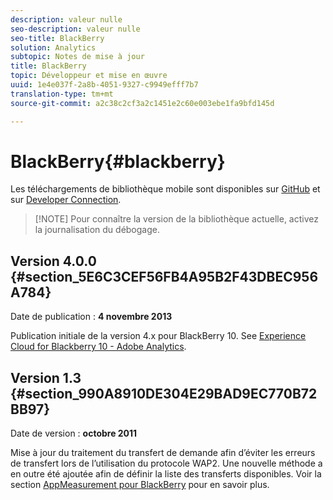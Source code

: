 ```yaml
---
description: valeur nulle
seo-description: valeur nulle
seo-title: BlackBerry
solution: Analytics
subtopic: Notes de mise à jour
title: BlackBerry
topic: Développeur et mise en œuvre
uuid: 1e4e037f-2a8b-4051-9327-c9949efff7b7
translation-type: tm+mt
source-git-commit: a2c38c2cf3a2c1451e2c60e003ebe1fa9bfd145d

---
```



# BlackBerry{#blackberry}

Les téléchargements de bibliothèque mobile sont disponibles sur [GitHub](https://github.com/Adobe-Marketing-Cloud/mobile-services) et sur [Developer Connection](https://marketing.adobe.com/developer/gallery/marketing-cloud-for-blackberry-10-adobe-analytics).

> [!NOTE] Pour connaître la version de la bibliothèque actuelle, activez la journalisation du débogage.

## Version 4.0.0 {#section_5E6C3CEF56FB4A95B2F43DBEC956A784}

Date de publication : **4 novembre 2013**

Publication initiale de la version 4.x pour BlackBerry 10. See [Experience Cloud for Blackberry 10 - Adobe Analytics](https://marketing.adobe.com/developer/gallery/marketing-cloud-for-blackberry-10-adobe-analytics).

## Version 1.3 {#section_990A8910DE304E29BAD9EC770B72BB97}

Date de version : **octobre 2011**

Mise à jour du traitement du transfert de demande afin d’éviter les erreurs de transfert lors de l’utilisation du protocole WAP2. Une nouvelle méthode a en outre été ajoutée afin de définir la liste des transferts disponibles. Voir la section [AppMeasurement pour BlackBerry](https://marketing.adobe.com/resources/help/en_US/sc/appmeasurement/blackberry/oms_sc_appmeasure_blackberry.pdf) pour en savoir plus.
